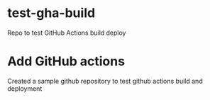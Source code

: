 # test-gha-build
Repo to test GitHub Actions build deploy

# Add GitHub actions

Created a sample github repository to test github actions build and deployment
